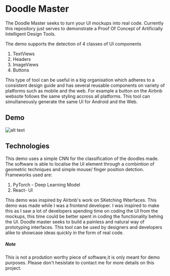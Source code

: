 # Doodle Master

The Doodle Master seeks to turn your UI mockups into real code. Currently this repository just serves to demonstrate a Proof Of Concept of Artificially Intelligent Design Tools. 

The demo supports the detection of 4 classes of UI components

1. TextViews
2. Headers
3. ImageViews
4. Buttons

This type of tool can be useful in a big organisation which adheres to a consistent design guide and has several reusable components on variety of platforms such as mobile and the web. For example a button on the Airbnb websote follows the same styling accross all platforms. This tool can simultaneously generate the same UI for Android and the Web.

## Demo

![alt text](/assets/new.gif)

## Technologies 

This demo uses a simple CNN for the classification of the doodles made. The software is able to localise the UI element through a combintion of geometric techniques and simple mouse/ finger position detction. Frameworks used are:

1. PyTorch - Deep Learning Model
2. React- UI 


This demo was inspired by AIrbnb's work on SKetching INterfaces. This demo was made while I was a frontend developer. I was inspired to make this as I saw a lot of developers spending time on coding the UI from the mockups, this time could be better spent in coding the functionality behing the UI. Doodle master  seeks to build a painless and natural way of prototyping interfaces. This tool can be used by designers and developers alike to showcase ideas quickly in the form of real code.


##### Note

This is not a prodution worthy piece of software,it is only meant for demo purposes. Please don't hesistate to contact me for more details on this project.
